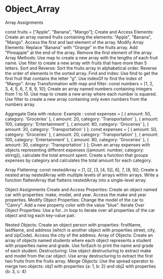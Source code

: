 # Object_Array

Array Assignments 

const fruits = ["Apple", "Banana", "Mango"];
Create and Access Elements:
Create an array named fruits containing the elements: "Apple", "Banana", "Mango".
Access the first and last element of the array.
Modify Array Elements:
Replace "Banana" with "Orange" in the fruits array.
Add "Pineapple" at the end of the array.
Remove the first element of the array.
Array Methods:
Use map to create a new array with the lengths of each fruit name.
Use filter to create a new array with fruits that have more than 5 letters.
Sort and Reverse:
Sort the fruits array in alphabetical order.
Reverse the order of elements in the sorted array.
Find and Index:
Use find to get the first fruit that contains the letter "g".
Use indexOf to find the index of "Mango".
Array Transformation with map and filter:
const numbers = [1, 2, 3, 4, 5, 6, 7, 8, 9, 10];
Create an array named numbers containing integers from 1 to 10.
Use map to create a new array where each number is squared.
Use filter to create a new array containing only even numbers from the numbers array.


Aggregate Data with reduce:
Example : const expenses = [ { amount: 50, category: 'Groceries' }, { amount: 20, category: 'Transportation' }, { amount: 100, category: 'Entertainment' }, { amount: 80, category: 'Groceries' }, { amount: 30, category: 'Transportation' } ];
const expenses = [ { amount: 50, category: 'Groceries' }, { amount: 20, category: 'Transportation' }, { amount: 100, category: 'Entertainment' }, { amount: 80, category: 'Groceries' }, { amount: 30, category: 'Transportation' } ];
Given an array expenses with objects representing different expenses ({amount: number, category: string}), calculate the total amount spent.
Create a function that groups expenses by category and calculates the total amount for each category.


Array Flattening:
const nestedArray = [1, [2, [3, [4, 5]], 6], 7, [8, 9]];
Create a nested array nestedArray with multiple levels of arrays within arrays.
Write a function flattenArray that flattens nestedArray into a single-level array.

Object Assignments
Create and Access Properties:
Create an object named car with properties: make, model, and year.
Access the make and year properties.
Modify Object Properties:
Change the model of the car to "Camry".
Add a new property color with the value "blue".
Iterate Over Object Properties:
Use a for...in loop to iterate over all properties of the car object and log each key-value pair.


Nested Objects:
Create an object person with properties: firstName, lastName, and address (which is another object with properties street, city, and zipCode).
Access the city of the address.
Array of Objects:
Create an array of objects named students where each object represents a student with properties name and grade.
Use forEach to print the name and grade of each student.
Destructuring:
Use object destructuring to extract make and model from the car object.
Use array destructuring to extract the first two fruits from the fruits array.
Merge Objects:
Use the spread operator to merge two objects: obj1 with properties {a: 1, b: 2} and obj2 with properties {b: 3, c: 4}
